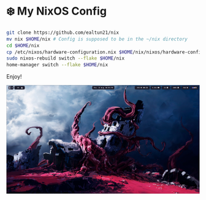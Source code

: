 # ❄️ My NixOS Config

```bash
git clone https://github.com/ealtun21/nix
mv nix $HOME/nix # Config is supposed to be in the ~/nix directory
cd $HOME/nix
cp /etc/nixos/hardware-configuration.nix $HOME/nix/nixos/hardware-configuration.nix
sudo nixos-rebuild switch --flake $HOME/nix
home-manager switch --flake $HOME/nix
```
Enjoy!

![Screenshot](./screenshot.png)
